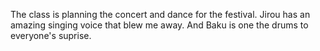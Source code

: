 The class is planning the concert and dance for the festival. Jirou has an amazing singing voice that blew me away. And Baku is one the drums to everyone's suprise.